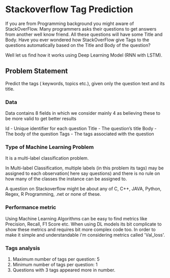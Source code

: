 # Stackoverflow Tag Prediction #

If you are from Programming background you might aware of StackOverFlow. Many programmers asks their questions to get answers from another well know friend. All these questions will have some Title and Body. Have you ever wondered how StackOverFlow give Tags to the questions automatically based on the Title and Body of the question?

Well let us find how it works using Deep Learning Model (RNN with LSTM).

## Problem Statement ##
Predict the tags ( keywords, topics etc.), given only the question text and its title.

### Data ###

Data contains 8 fields in which we consider mainly 4 as believing these to be more valid to get better results

Id - Unique identifier for each question
Title - The question’s title
Body - The body of the question
Tags - The tags associated with the question

### Type of Machine Learning Problem ###

It is a multi-label classification problem.

In Multi-label Classification, multiple labels (in this problem its tags) may be assigned to each observation( here say questions) and there is no rule on how many of the classes the instance can be assigned to.

A question on Stackoverflow might be about any of C, C++, JAVA, Python, Regex, R Programming, .net or none of these.

### Performance metric ###

Using Machine Learning Algorithms can be easy to find metrics like Precision, Recall, F1 Score etc. When using DL models its bit complicate to show these metrics and requires bit more complex code too. In order to make it simple and understandable i'm considering metrics called 'Val_loss'.

### Tags analysis ###

1. Maximum number of tags per question: 5
2. Minimum number of tags per question: 1
3. Questions with 3 tags appeared more in number.

